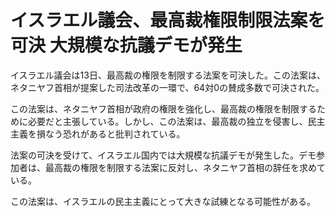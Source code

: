 # イスラエル議会、最高裁権限制限法案を可決 大規模な抗議デモが発生

イスラエル議会は13日、最高裁の権限を制限する法案を可決した。この法案は、ネタニヤフ首相が提案した司法改革の一環で、64対0の賛成多数で可決された。

この法案は、ネタニヤフ首相が政府の権限を強化し、最高裁の権限を制限するために必要だと主張している。しかし、この法案は、最高裁の独立を侵害し、民主主義を損なう恐れがあると批判されている。

法案の可決を受けて、イスラエル国内では大規模な抗議デモが発生した。デモ参加者は、最高裁の権限を制限する法案に反対し、ネタニヤフ首相の辞任を求めている。

この法案は、イスラエルの民主主義にとって大きな試練となる可能性がある。